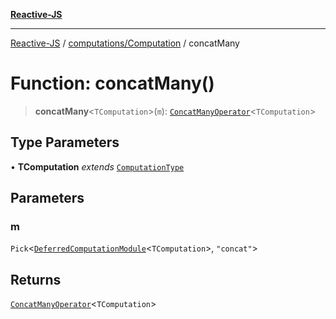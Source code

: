 [**Reactive-JS**](../../../README.md)

***

[Reactive-JS](../../../README.md) / [computations/Computation](../README.md) / concatMany

# Function: concatMany()

> **concatMany**\<`TComputation`\>(`m`): [`ConcatManyOperator`](../interfaces/ConcatManyOperator.md)\<`TComputation`\>

## Type Parameters

• **TComputation** *extends* [`ComputationType`](../../type-aliases/ComputationType.md)

## Parameters

### m

`Pick`\<[`DeferredComputationModule`](../../interfaces/DeferredComputationModule.md)\<`TComputation`\>, `"concat"`\>

## Returns

[`ConcatManyOperator`](../interfaces/ConcatManyOperator.md)\<`TComputation`\>
